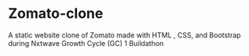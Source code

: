 # Zomato-clone
A static website clone of Zomato made with HTML , CSS, and Bootstrap during Nxtwave Growth Cycle (GC) 1 Buildathon
